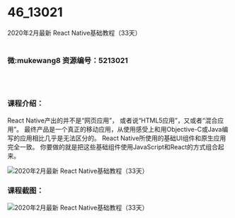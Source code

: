 # 46_13021
2020年2月最新 React Native基础教程（33天）
<br/></br>
<h3>微:mukewang8 资源编号：5213021</h3>
<br/></br>
<h3>课程介绍：</h3>
<p><a title="查看与 React Native 相关的文章" target="_blank">React Native</a>产出的并不是“网页应用”， 或者说“HTML5应用”，又或者“混合应用”。 最终产品是一个真正的移动应用，从使用感受上和用Objective-C或Java编写的应用相比几乎是无法区分的。 <a title="查看与 React Native 相关的文章" target="_blank">React Native</a>所使用的基础UI组件和原生应用完全一致。 你要做的就是把这些基础组件使用JavaScript和React的方式组合起来。</p>
<p><img src="https://www.ko996.com/wp-content/uploads/img/2020/05/2-72-300x202.png" alt="2020年2月最新 React Native基础教程（33天）"></p>
<div class="info-desc">
<h3>课程截图：</h3>
<p><img src="https://www.ko996.com/wp-content/uploads/img/2020/05/1-77.png" alt="2020年2月最新 React Native基础教程（33天）"></p>


			
</div>

